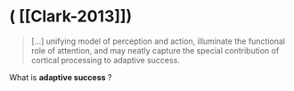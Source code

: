 # ( [[Clark-2013]])


> [...] unifying model of perception and action, illuminate the functional role of attention, and may neatly capture the special contribution of cortical processing to adaptive success.

What is **adaptive success** ?



